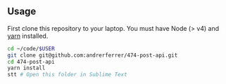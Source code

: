 ## Usage

First clone this repository to your laptop. You must have Node (> v4) and [yarn](https://yarnpkg.com/lang/en/docs/install/) installed.

```bash
cd ~/code/$USER
git clone git@github.com:andrerferrer/474-post-api.git
cd 474-post-api
yarn install
stt # Open this folder in Sublime Text
```
